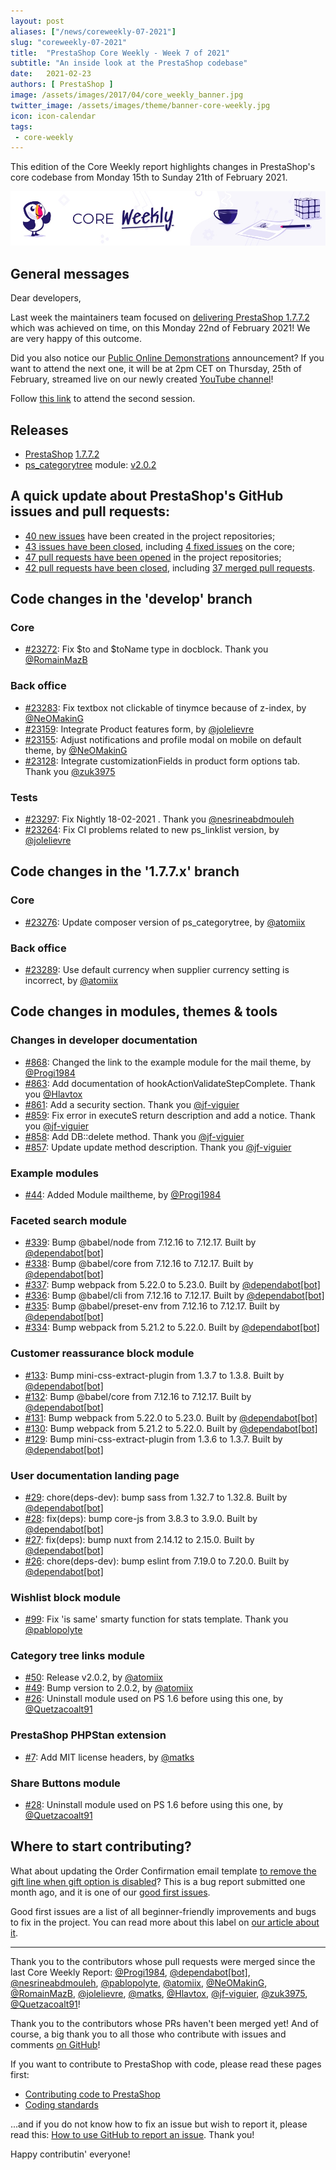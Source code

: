 ```yaml
---
layout: post
aliases: ["/news/coreweekly-07-2021"]
slug: "coreweekly-07-2021"
title:  "PrestaShop Core Weekly - Week 7 of 2021"
subtitle: "An inside look at the PrestaShop codebase"
date:   2021-02-23
authors: [ PrestaShop ]
image: /assets/images/2017/04/core_weekly_banner.jpg
twitter_image: /assets/images/theme/banner-core-weekly.jpg
icon: icon-calendar
tags:
 - core-weekly
---
```


This edition of the Core Weekly report highlights changes in PrestaShop's core codebase from Monday 15th to Sunday 21th of February 2021.

![Core Weekly banner](/assets/images/2018/12/banner-core-weekly.jpg)

## General messages

Dear developers,

Last week the maintainers team focused on [delivering PrestaShop 1.7.7.2](https://build.prestashop.com/news/prestashop-1-7-7-2-maintenance-release/) which was achieved on time, on this Monday 22nd of February 2021! We are very happy of this outcome.

Did you also notice our [Public Online Demonstrations](https://build.prestashop.com/news/first-public-oss-demo/) announcement? If you want to attend the next one, it will be at 2pm CET on Thursday, 25th of February, streamed live on our newly created [YouTube channel](https://www.youtube.com/channel/UCchgBHHhl5Vu7HgjrzpvVQQ)!

Follow [this link](https://youtu.be/JBvJgoo-rLg) to attend the second session.


## Releases

* [PrestaShop](https://github.com/PrestaShop/PrestaShop) [1.7.7.2](https://github.com/PrestaShop/PrestaShop/releases/tag/1.7.7.2)
* [ps_categorytree](https://github.com/PrestaShop/ps_categorytree) module: [v2.0.2](https://github.com/PrestaShop/ps_categorytree/releases/tag/v2.0.2)


## A quick update about PrestaShop's GitHub issues and pull requests:

- [40 new issues](https://github.com/search?q=org%3APrestaShop+is%3Apublic++-repo%3Aprestashop%2Fprestashop.github.io++is%3Aissue+created%3A2021-02-15..2021-02-21) have been created in the project repositories;
- [43 issues have been closed](https://github.com/search?q=org%3APrestaShop+is%3Apublic++-repo%3Aprestashop%2Fprestashop.github.io++is%3Aissue+closed%3A2021-02-15..2021-02-21), including [4 fixed issues](https://github.com/search?q=org%3APrestaShop+is%3Apublic++-repo%3Aprestashop%2Fprestashop.github.io++is%3Aissue+label%3Afixed+closed%3A2021-02-15..2021-02-21) on the core;
- [47 pull requests have been opened](https://github.com/search?q=org%3APrestaShop+is%3Apublic++-repo%3Aprestashop%2Fprestashop.github.io++is%3Apr+created%3A2021-02-15..2021-02-21) in the project repositories;
- [42 pull requests have been closed](https://github.com/search?q=org%3APrestaShop+is%3Apublic++-repo%3Aprestashop%2Fprestashop.github.io++is%3Apr+closed%3A2021-02-15..2021-02-21), including [37 merged pull requests](https://github.com/search?q=org%3APrestaShop+is%3Apublic++-repo%3Aprestashop%2Fprestashop.github.io++is%3Apr+merged%3A2021-02-15..2021-02-21).



## Code changes in the 'develop' branch


### Core
* [#23272](https://github.com/PrestaShop/PrestaShop/pull/23272): Fix $to and $toName type in docblock. Thank you [@RomainMazB](https://github.com/RomainMazB)


### Back office
* [#23283](https://github.com/PrestaShop/PrestaShop/pull/23283): Fix textbox not clickable of tinymce because of z-index, by [@NeOMakinG](https://github.com/NeOMakinG)
* [#23159](https://github.com/PrestaShop/PrestaShop/pull/23159): Integrate Product features form, by [@jolelievre](https://github.com/jolelievre)
* [#23155](https://github.com/PrestaShop/PrestaShop/pull/23155): Adjust notifications and profile modal on mobile on default theme, by [@NeOMakinG](https://github.com/NeOMakinG)
* [#23128](https://github.com/PrestaShop/PrestaShop/pull/23128): Integrate customizationFields in product form options tab. Thank you [@zuk3975](https://github.com/zuk3975)


### Tests
* [#23297](https://github.com/PrestaShop/PrestaShop/pull/23297): Fix Nightly 18-02-2021 . Thank you [@nesrineabdmouleh](https://github.com/nesrineabdmouleh)
* [#23264](https://github.com/PrestaShop/PrestaShop/pull/23264): Fix CI problems related to new ps_linklist version, by [@jolelievre](https://github.com/jolelievre)


## Code changes in the '1.7.7.x' branch


### Core
* [#23276](https://github.com/PrestaShop/PrestaShop/pull/23276): Update composer version of ps_categorytree, by [@atomiix](https://github.com/atomiix)


### Back office
* [#23289](https://github.com/PrestaShop/PrestaShop/pull/23289): Use default currency when supplier currency setting is incorrect, by [@atomiix](https://github.com/atomiix)


## Code changes in modules, themes & tools


### Changes in developer documentation
* [#868](https://github.com/PrestaShop/docs/pull/868): Changed the link to the example module for the mail theme, by [@Progi1984](https://github.com/Progi1984)
* [#863](https://github.com/PrestaShop/docs/pull/863): Add documentation of hookActionValidateStepComplete. Thank you [@Hlavtox](https://github.com/Hlavtox)
* [#861](https://github.com/PrestaShop/docs/pull/861): Add a security section. Thank you [@jf-viguier](https://github.com/jf-viguier)
* [#859](https://github.com/PrestaShop/docs/pull/859): Fix error in executeS return description and add a notice. Thank you [@jf-viguier](https://github.com/jf-viguier)
* [#858](https://github.com/PrestaShop/docs/pull/858): Add DB::delete method. Thank you [@jf-viguier](https://github.com/jf-viguier)
* [#857](https://github.com/PrestaShop/docs/pull/857): Update update method description. Thank you [@jf-viguier](https://github.com/jf-viguier)


### Example modules
* [#44](https://github.com/PrestaShop/example-modules/pull/44): Added Module mailtheme, by [@Progi1984](https://github.com/Progi1984)


### Faceted search module
* [#339](https://github.com/PrestaShop/ps_facetedsearch/pull/339): Bump @babel/node from 7.12.16 to 7.12.17. Built by [@dependabot[bot]](https://github.com/apps/dependabot)
* [#338](https://github.com/PrestaShop/ps_facetedsearch/pull/338): Bump @babel/core from 7.12.16 to 7.12.17. Built by [@dependabot[bot]](https://github.com/apps/dependabot)
* [#337](https://github.com/PrestaShop/ps_facetedsearch/pull/337): Bump webpack from 5.22.0 to 5.23.0. Built by [@dependabot[bot]](https://github.com/apps/dependabot)
* [#336](https://github.com/PrestaShop/ps_facetedsearch/pull/336): Bump @babel/cli from 7.12.16 to 7.12.17. Built by [@dependabot[bot]](https://github.com/apps/dependabot)
* [#335](https://github.com/PrestaShop/ps_facetedsearch/pull/335): Bump @babel/preset-env from 7.12.16 to 7.12.17. Built by [@dependabot[bot]](https://github.com/apps/dependabot)
* [#334](https://github.com/PrestaShop/ps_facetedsearch/pull/334): Bump webpack from 5.21.2 to 5.22.0. Built by [@dependabot[bot]](https://github.com/apps/dependabot)


### Customer reassurance block module
* [#133](https://github.com/PrestaShop/blockreassurance/pull/133): Bump mini-css-extract-plugin from 1.3.7 to 1.3.8. Built by [@dependabot[bot]](https://github.com/apps/dependabot)
* [#132](https://github.com/PrestaShop/blockreassurance/pull/132): Bump @babel/core from 7.12.16 to 7.12.17. Built by [@dependabot[bot]](https://github.com/apps/dependabot)
* [#131](https://github.com/PrestaShop/blockreassurance/pull/131): Bump webpack from 5.22.0 to 5.23.0. Built by [@dependabot[bot]](https://github.com/apps/dependabot)
* [#130](https://github.com/PrestaShop/blockreassurance/pull/130): Bump webpack from 5.21.2 to 5.22.0. Built by [@dependabot[bot]](https://github.com/apps/dependabot)
* [#129](https://github.com/PrestaShop/blockreassurance/pull/129): Bump mini-css-extract-plugin from 1.3.6 to 1.3.7. Built by [@dependabot[bot]](https://github.com/apps/dependabot)


### User documentation landing page
* [#29](https://github.com/PrestaShop/user-documentation-landing/pull/29): chore(deps-dev): bump sass from 1.32.7 to 1.32.8. Built by [@dependabot[bot]](https://github.com/apps/dependabot)
* [#28](https://github.com/PrestaShop/user-documentation-landing/pull/28): fix(deps): bump core-js from 3.8.3 to 3.9.0. Built by [@dependabot[bot]](https://github.com/apps/dependabot)
* [#27](https://github.com/PrestaShop/user-documentation-landing/pull/27): fix(deps): bump nuxt from 2.14.12 to 2.15.0. Built by [@dependabot[bot]](https://github.com/apps/dependabot)
* [#26](https://github.com/PrestaShop/user-documentation-landing/pull/26): chore(deps-dev): bump eslint from 7.19.0 to 7.20.0. Built by [@dependabot[bot]](https://github.com/apps/dependabot)


### Wishlist block module
* [#99](https://github.com/PrestaShop/blockwishlist/pull/99): Fix 'is same' smarty function for stats template. Thank you [@pablopolyte](https://github.com/pablopolyte)


### Category tree links module
* [#50](https://github.com/PrestaShop/ps_categorytree/pull/50): Release v2.0.2, by [@atomiix](https://github.com/atomiix)
* [#49](https://github.com/PrestaShop/ps_categorytree/pull/49): Bump version to 2.0.2, by [@atomiix](https://github.com/atomiix)
* [#26](https://github.com/PrestaShop/ps_categorytree/pull/26): Uninstall module used on PS 1.6 before using this one, by [@Quetzacoalt91](https://github.com/Quetzacoalt91)


### PrestaShop PHPStan extension
* [#7](https://github.com/PrestaShop/phpstan-prestashop/pull/7): Add MIT license headers, by [@matks](https://github.com/matks)


### Share Buttons module
* [#28](https://github.com/PrestaShop/ps_sharebuttons/pull/28): Uninstall module used on PS 1.6 before using this one, by [@Quetzacoalt91](https://github.com/Quetzacoalt91)


## Where to start contributing?

What about updating the Order Confirmation email template [to remove the gift line when gift option is disabled](https://github.com/PrestaShop/PrestaShop/issues/22825)? This is a bug report submitted one month ago, and it is one of our [good first issues](https://github.com/PrestaShop/PrestaShop/issues?q=is%3Aissue+is%3Aopen+label%3A%22good+first+issue%22).

Good first issues are a list of all beginner-friendly improvements and bugs to fix in the project. You can read more about this label on [our article about it](https://build.prestashop.com/news/a-definition-of-the-good-first-issue-label).

<hr />

Thank you to the contributors whose pull requests were merged since the last Core Weekly Report: [@Progi1984](https://github.com/Progi1984), [@dependabot[bot]](https://github.com/apps/dependabot), [@nesrineabdmouleh](https://github.com/nesrineabdmouleh), [@pablopolyte](https://github.com/pablopolyte), [@atomiix](https://github.com/atomiix), [@NeOMakinG](https://github.com/NeOMakinG), [@RomainMazB](https://github.com/RomainMazB), [@jolelievre](https://github.com/jolelievre), [@matks](https://github.com/matks), [@Hlavtox](https://github.com/Hlavtox), [@jf-viguier](https://github.com/jf-viguier), [@zuk3975](https://github.com/zuk3975), [@Quetzacoalt91](https://github.com/Quetzacoalt91)!

Thank you to the contributors whose PRs haven't been merged yet! And of course, a big thank you to all those who contribute with issues and comments [on GitHub](https://github.com/PrestaShop/PrestaShop)!

If you want to contribute to PrestaShop with code, please read these pages first:

 * [Contributing code to PrestaShop](https://devdocs.prestashop.com/1.7/contribute/contribution-guidelines/)
 * [Coding standards](https://devdocs.prestashop.com/1.7/development/coding-standards/)

...and if you do not know how to fix an issue but wish to report it, please read this: [How to use GitHub to report an issue](https://devdocs.prestashop.com/1.7/contribute/contribute-reporting-issues/). Thank you!

Happy contributin' everyone!
